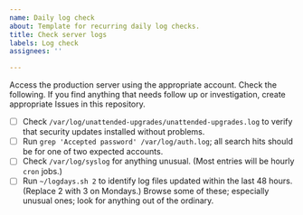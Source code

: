 ```yaml
---
name: Daily log check
about: Template for recurring daily log checks.
title: Check server logs
labels: Log check
assignees: ''

---
```


Access the production server using the appropriate account. Check the following. If you find anything that needs follow up or investigation, create appropriate Issues in this repository.

- [ ] Check `/var/log/unattended-upgrades/unattended-upgrades.log` to verify that security updates installed without problems.
- [ ] Run `grep 'Accepted password' /var/log/auth.log`; all search hits should be for one of two expected accounts.
- [ ] Check `/var/log/syslog` for anything unusual. (Most entries will be hourly `cron` jobs.)
- [ ] Run `~/logdays.sh 2` to identify log files updated within the last 48 hours. (Replace 2 with 3 on Mondays.) Browse some of these; especially unusual ones; look for anything out of the ordinary.
